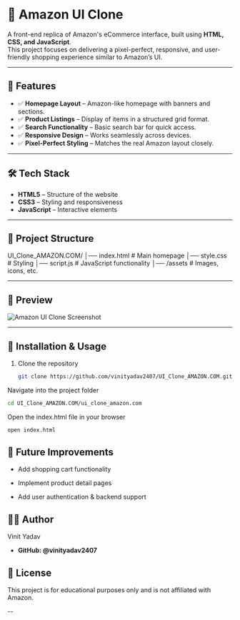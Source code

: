 # 🛒 Amazon UI Clone  

A front-end replica of Amazon's eCommerce interface, built using **HTML, CSS, and JavaScript**.  
This project focuses on delivering a pixel-perfect, responsive, and user-friendly shopping experience similar to Amazon’s UI.  

---

## 🚀 Features  

- ✅ **Homepage Layout** – Amazon-like homepage with banners and sections.  
- ✅ **Product Listings** – Display of items in a structured grid format.  
- ✅ **Search Functionality** – Basic search bar for quick access.  
- ✅ **Responsive Design** – Works seamlessly across devices.  
- ✅ **Pixel-Perfect Styling** – Matches the real Amazon layout closely.  

---

## 🛠️ Tech Stack  

- **HTML5** – Structure of the website  
- **CSS3** – Styling and responsiveness  
- **JavaScript** – Interactive elements  

---

## 📂 Project Structure  

UI_Clone_AMAZON.COM/
│── index.html # Main homepage
│── style.css # Styling
│── script.js # JavaScript functionality
│── /assets # Images, icons, etc.

---

## 📸 Preview  

![Amazon UI Clone Screenshot](/UI_Clone_AMAZON.COM/ui_clone_amazon.com/assets/work-3.png)  

---

## 🔧 Installation & Usage  

1. Clone the repository  
   ```bash
   git clone https://github.com/vinityadav2407/UI_Clone_AMAZON.COM.git
   ```
Navigate into the project folder
```bash
cd UI_Clone_AMAZON.COM/ui_clone_amazon.com
```
Open the index.html file in your browser
```bash
open index.html
```
## 🌟 Future Improvements

- Add shopping cart functionality

- Implement product detail pages

- Add user authentication & backend support

## 👨‍💻 Author

Vinit Yadav

- **GitHub: @vinityadav2407**

## 📜 License

This project is for educational purposes only and is not affiliated with Amazon.

--